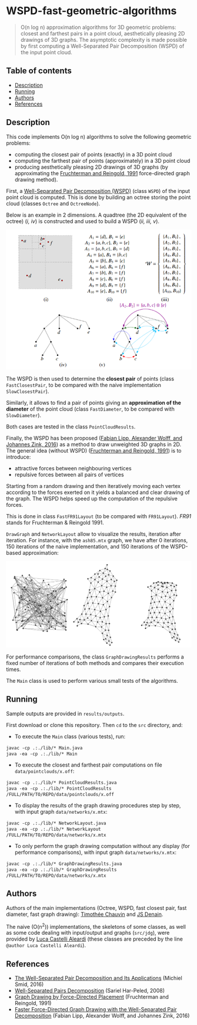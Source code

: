 # WSPD-fast-geometric-algorithms

> O(n log n) approximation algorithms for 3D geometric problems: closest and farthest pairs in a point cloud, aesthetically pleasing 2D drawings of 3D graphs. The asymptotic complexity is made possible by first computing a Well-Separated Pair Decomposition (WSPD) of the input point cloud.

## Table of contents
  * [Description](#description)
  * [Running](#running)
  * [Authors](#authors)
  * [References](#references)

## Description

This code implements O(n log n) algorithms to solve the following geometric problems: 
* computing the closest pair of points (exactly) in a 3D point cloud
* computing the farthest pair of points (approximately) in a 3D point cloud
* producing aesthetically pleasing 2D drawings of 3D graphs (by approximating the [Fruchterman and Reingold, 1991](https://dcc.fceia.unr.edu.ar/sites/default/files/uploads/materias/fruchterman.pdf) force-directed graph drawing method).

First, a [Well-Separated Pair Decomposition (WSPD)](http://citeseerx.ist.psu.edu/viewdoc/download?doi=10.1.1.94.9691&rep=rep1&type=pdf) (class `WSPD`) of the input point cloud is computed. This is done by building an octree storing the point cloud (classes `Octree` and `OctreeNode`).

Below is an example in 2 dimensions. A quadtree (the 2D equivalent of the octree) (*i, iv*) is constructed and used to build a WSPD (*ii, iii, v*).

<p align="center"><img src="/img/quadtree_and_wspd.png"/></p>

The WSPD is then used to determine the **closest pair** of points (class `FastClosestPair`, to be compared with the naive implementation `SlowClosestPair`).

Similarly, it allows to find a pair of points giving an **approximation of the diameter** of the point cloud (class `FastDiameter`, to be compared with `SlowDiameter`).

Both cases are tested in the class `PointCloudResults`.

Finally, the WSPD has been proposed ([Fabian Lipp, Alexander Wolff, and Johannes Zink, 2016](https://www.mdpi.com/1999-4893/9/3/53)) as a method to draw unweighted 3D graphs in 2D. The general idea (without WSPD) ([Fruchterman and Reingold, 1991](https://dcc.fceia.unr.edu.ar/sites/default/files/uploads/materias/fruchterman.pdf)) is to introduce:
* attractive forces between neighbouring vertices
* repulsive forces between all pairs of vertices

Starting from a random drawing and then iteratively moving each vertex according to the forces exerted on it yields a balanced and clear drawing of the graph. The WSPD helps speed up the computation of the repulsive forces.

This is done in class `FastFR91Layout` (to be compared with `FR91Layout`). *FR91* stands for Fruchterman & Reingold 1991.

`DrawGraph` and `NetworkLayout` allow to visualize the results, iteration after iteration. For instance, with the `ash85.mtx` graph, we have after 0 iterations, 150 iterations of the naive implementation, and 150 iterations of the WSPD-based approximation:

<p align="center"><img src="/img/ash85.png"/></p>

For performance comparisons, the class `GraphDrawingResults` performs a fixed number of iterations of both methods and compares their execution times.

The `Main` class is used to perform various small tests of the algorithms.

## Running

Sample outputs are provided in `results/outputs`.

First download or clone this repository. Then `cd` to the `src` directory, and:

* To execute the `Main` class (various tests), run:

```
javac -cp .:./lib/* Main.java
java -ea -cp .:./lib/* Main
```

* To execute the closest and farthest pair computations on file `data/pointclouds/x.off`:

```
javac -cp .:./lib/* PointCloudResults.java
java -ea -cp .:./lib/* PointCloudResults /FULL/PATH/TO/REPO/data/pointclouds/x.off
```

* To display the results of the graph drawing procedures step by step, with input graph `data/networks/x.mtx`:

```
javac -cp .:./lib/* NetworkLayout.java
java -ea -cp .:./lib/* NetworkLayout /FULL/PATH/TO/REPO/data/networks/x.mtx
```

* To only perform the graph drawing computation without any display (for performance comparisons), with input graph `data/networks/x.mtx`:

```
javac -cp .:./lib/* GraphDrawingResults.java
java -ea -cp .:./lib/* GraphDrawingResults /FULL/PATH/TO/REPO/data/networks/x.mtx
```

## Authors

Authors of the main implementations (Octree, WSPD, fast closest pair, fast diameter, fast graph drawing): [Timothée Chauvin](https://github.com/TimotheeChauvin) and [JS Denain](https://github.com/denainjs).

The naive (O(n<sup>2</sup>)) implementations, the skeletons of some classes, as well as some code dealing with input/output and graphs (`src/jdg`), were provided by [Luca Castelli Aleardi](http://www.lix.polytechnique.fr/~amturing/) (these classes are preceded by the line `@author Luca Castelli Aleardi`).

## References

* [The Well-Separated Pair Decomposition and Its Applications](http://people.scs.carleton.ca/~michiel/aa-handbook.pdf) (Michiel Smid, 2016)
* [Well-Separated Pairs Decomposition](http://citeseerx.ist.psu.edu/viewdoc/download?doi=10.1.1.94.9691&rep=rep1&type=pdf) (Sariel Har-Peled, 2008)
* [Graph Drawing by Force-Directed Placement](https://dcc.fceia.unr.edu.ar/sites/default/files/uploads/materias/fruchterman.pdf) (Fruchterman and Reingold, 1991)
* [Faster Force-Directed Graph Drawing with the Well-Separated Pair Decomposition](https://www.mdpi.com/1999-4893/9/3/53) (Fabian Lipp, Alexander Wolff, and Johannes Zink, 2016)